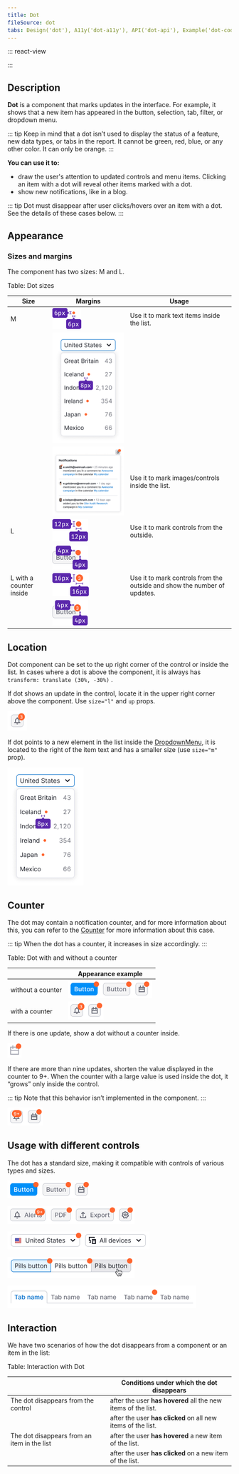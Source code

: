 ```yaml
---
title: Dot
fileSource: dot
tabs: Design('dot'), A11y('dot-a11y'), API('dot-api'), Example('dot-code'), Changelog('dot-changelog')
---
```


::: react-view

<script lang="tsx">
import React from 'react'; 

import Dot from 'intergalactic/dot'; 
import Button from 'intergalactic/button'; 
import PlaygroundGeneration from '@components/PlaygroundGeneration'; 

const SIZES = ['m', 'l']; 

const Preview = (preview) => {
  const { bool, radio, text } = preview('Dot'); 

  const size = radio({

    key: 'size',
    defaultValue: 'm',
    label: 'Size',
    options: SIZES,

  }); 

  const up = bool({

    key: 'up',
    defaultValue: false,
    label: 'Up',

  }); 

  const hidden = bool({

    key: 'hidden',
    defaultValue: false,
    label: 'Hidden',

  }); 

  const value = text({

    key: 'value',
    defaultValue: undefined,
    label: 'Value',

  }); 

  return (

    <Button>
      <Button.Text alignItems='center'>Notification</Button.Text>
      {up ? (
        <Dot up={up} size={size} hidden={hidden} aria-label='You have unread notification'>
          {value ? value : null}
        </Dot>
      ) : (
        <Button.Addon>
          <Dot size={size} hidden={hidden} aria-label='You have unread notification'>
            {value ? value : null}
          </Dot>
        </Button.Addon>
      )}
    </Button>

  ); 
}; 

const App = PlaygroundGeneration(Preview); 
</script>

:::

## Description

**Dot** is a component that marks updates in the interface. For example, it shows that a new item has appeared in the button, selection, tab, filter, or dropdown menu.

::: tip
Keep in mind that a dot isn’t used to display the status of a feature, new data types, or tabs in the report. It cannot be green, red, blue, or any other color. It can only be orange.
:::

**You can use it to:**

* draw the user's attention to updated controls and menu items. Clicking an item with a dot will reveal other items marked with a dot.
* show new notifications, like in a blog.

::: tip
Dot must disappear after user clicks/hovers over an item with a dot. See the details of these cases below.
:::

## Appearance

### Sizes and margins

The component has two sizes: M and L.

Table: Dot sizes

| Size                    | Margins | Usage         |
| ----------------------- | ---------- | ---------------------------------------------------- |
| M    | ![](static/dot-m.png)     | Use it to mark text items inside the list.               |
|      | ![](static/s-margins.png)      |     |
|      | ![](static/mc-notifications-yes.png) | Use it to mark images/controls inside the list.     |
| L    | ![](static/dot-l.png)                      | Use it to mark controls from the outside.           |
|      | ![](static/l-margins.png)  |                                                         |
| L with a counter inside | ![](static/dot-on.png)                    | Use it to mark controls from the outside and show the number of updates. |
|      | ![](static/xl-margins.png)        |                                                                             |

## Location

Dot component can be set to the up right corner of the control or inside the list. In cases where a dot is above the component, it is always has `transform: translate (30%, -30%)` .

If dot shows an update in the control, locate it in the upper right corner above the component. Use `size="l"` and `up` props.

![](static/bg.png)

If dot points to a new element in the list inside the [DropdownMenu](/components/dropdown-menu/dropdown-menu), it is located to the right of the item text and has a smaller size (use `size="m"` prop).

![](static/s-margins.png)

## Counter

The dot may contain a notification counter, and for more information about this, you can refer to the [Counter](/components/counter/counter) for more information about this case.

::: tip
When the dot has a counter, it increases in size accordingly.
:::

Table: Dot with and without a counter

|                   | Appearance example                        |
| ----------------- | ----------------------------------------- |
| without a counter | ![](static/button.png) |
| with a counter    | ![](static/counter.png)   |

If there is one update, show a dot without a counter inside.

![](static/icon.png)

If there are more than nine updates, shorten the value displayed in the counter to 9+. When the counter with a large value is used inside the dot, it “grows” only inside the control.

::: tip
Note that this behavior isn’t implemented in the component.
:::

![](static/counter-2.png)

## Usage with different controls

The dot has a standard size, making it compatible with controls of various types and sizes.

![](static/buttons.png)

![](static/buttons-2.png)

![](static/select-2.png)

![](static/pills.png)

![](static/tabs.png)

## Interaction

We have two scenarios of how the dot disappears from a component or an item in the list:

Table: Interaction with Dot

|                                             | Conditions under which the dot disappears                     |
| ------------------------------------------- | ------------------------------------------------------------- |
| The dot disappears from the control         | after the user **has hovered** all the new items of the list. |
|                                             | after the user **has clicked** on all new items of the list.  |
| The dot disappears from an item in the list | after the user **has hovered** a new item of the list.        |
|                                             | after the user **has clicked** on a new item of the list.     |
